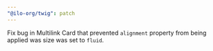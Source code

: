 ```yaml
---
"@ilo-org/twig": patch
---
```


Fix bug in Multilink Card that prevented `alignment` property from being applied was size was set to `fluid`.
